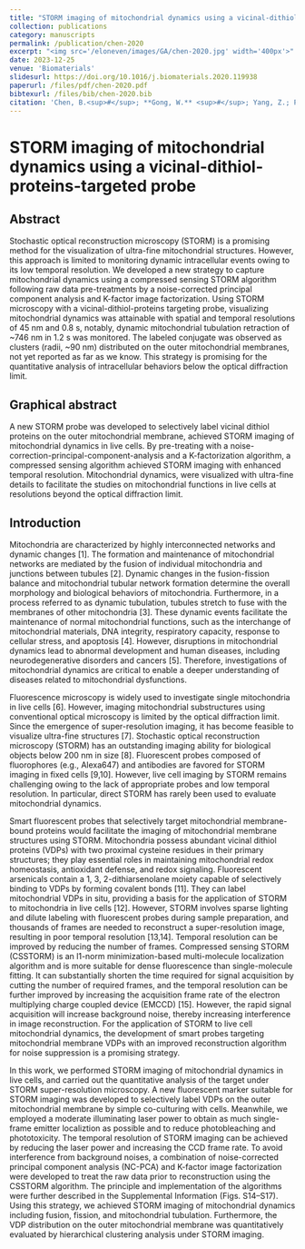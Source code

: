 ```yaml
---
title: "STORM imaging of mitochondrial dynamics using a vicinal-dithiol-proteins-targeted probe"
collection: publications
category: manuscripts
permalink: /publication/chen-2020
excerpt: "<img src='/eloneven/images/GA/chen-2020.jpg' width='400px'>"
date: 2023-12-25
venue: 'Biomaterials'
slidesurl: https://doi.org/10.1016/j.biomaterials.2020.119938
paperurl: /files/pdf/chen-2020.pdf
bibtexurl: /files/bib/chen-2020.bib
citation: 'Chen, B.<sup>#</sup>; **Gong, W.** <sup>#</sup>; Yang, Z.; Pan, W.; Verwilst, P.; Shin, J.; Yan, W.; Liu, L.; Qu, J.; Kim, J. S. STORM Imaging of Mitochondrial Dynamics Using a Vicinal-Dithiol-Proteins-Targeted Probe. _Biomaterials_ **2020**, _243_, 119938. https://doi.org/10.1016/j.biomaterials.2020.119938.'
---
```


# STORM imaging of mitochondrial dynamics using a vicinal-dithiol-proteins-targeted probe

## Abstract

Stochastic optical reconstruction microscopy (STORM) is a promising method for the visualization of ultra-fine mitochondrial structures. However, this approach is limited to monitoring dynamic intracellular events owing to its low temporal resolution. We developed a new strategy to capture mitochondrial dynamics using a compressed sensing STORM algorithm following raw data pre-treatments by a noise-corrected principal component analysis and K-factor image factorization. Using STORM microscopy with a vicinal-dithiol-proteins targeting probe, visualizing mitochondrial dynamics was attainable with spatial and temporal resolutions of 45 nm and 0.8 s, notably, dynamic mitochondrial tubulation retraction of ~746 nm in 1.2 s was monitored. The labeled conjugate was observed as clusters (radii, ~90 nm) distributed on the outer mitochondrial membranes, not yet reported as far as we know. This strategy is promising for the quantitative analysis of intracellular behaviors below the optical diffraction limit.

## Graphical abstract

A new STORM probe was developed to selectively label vicinal dithiol proteins on the outer mitochondrial membrane, achieved STORM imaging of mitochondrial dynamics in live cells. By pre-treating with a noise-correction-principal-component-analysis and a K-factorization algorithm, a compressed sensing algorithm achieved STORM imaging with enhanced temporal resolution. Mitochondrial dynamics, were visualized with ultra-fine details to facilitate the studies on mitochondrial functions in live cells at resolutions beyond the optical diffraction limit.

## Introduction

Mitochondria are characterized by highly interconnected networks and dynamic changes [1]. The formation and maintenance of mitochondrial networks are mediated by the fusion of individual mitochondria and junctions between tubules [2]. Dynamic changes in the fusion-fission balance and mitochondrial tubular network formation determine the overall morphology and biological behaviors of mitochondria. Furthermore, in a process referred to as dynamic tubulation, tubules stretch to fuse with the membranes of other mitochondria [3]. These dynamic events facilitate the maintenance of normal mitochondrial functions, such as the interchange of mitochondrial materials, DNA integrity, respiratory capacity, response to cellular stress, and apoptosis [4]. However, disruptions in mitochondrial dynamics lead to abnormal development and human diseases, including neurodegenerative disorders and cancers [5]. Therefore, investigations of mitochondrial dynamics are critical to enable a deeper understanding of diseases related to mitochondrial dysfunctions.

Fluorescence microscopy is widely used to investigate single mitochondria in live cells [6]. However, imaging mitochondrial substructures using conventional optical microscopy is limited by the optical diffraction limit. Since the emergence of super-resolution imaging, it has become feasible to visualize ultra-fine structures [7]. Stochastic optical reconstruction microscopy (STORM) has an outstanding imaging ability for biological objects below 200 nm in size [8]. Fluorescent probes composed of fluorophores (e.g., Alexa647) and antibodies are favored for STORM imaging in fixed cells [9,10]. However, live cell imaging by STORM remains challenging owing to the lack of appropriate probes and low temporal resolution. In particular, direct STORM has rarely been used to evaluate mitochondrial dynamics.

Smart fluorescent probes that selectively target mitochondrial membrane-bound proteins would facilitate the imaging of mitochondrial membrane structures using STORM. Mitochondria possess abundant vicinal dithiol proteins (VDPs) with two proximal cysteine residues in their primary structures; they play essential roles in maintaining mitochondrial redox homeostasis, antioxidant defense, and redox signaling. Fluorescent arsenicals contain a 1, 3, 2-dithiarsenolane moiety capable of selectively binding to VDPs by forming covalent bonds [11]. They can label mitochondrial VDPs in situ, providing a basis for the application of STORM to mitochondria in live cells [12]. However, STORM involves sparse lighting and dilute labeling with fluorescent probes during sample preparation, and thousands of frames are needed to reconstruct a super-resolution image, resulting in poor temporal resolution [13,14]. Temporal resolution can be improved by reducing the number of frames. Compressed sensing STORM (CSSTORM) is an l1-norm minimization-based multi-molecule localization algorithm and is more suitable for dense fluorescence than single-molecule fitting. It can substantially shorten the time required for signal acquisition by cutting the number of required frames, and the temporal resolution can be further improved by increasing the acquisition frame rate of the electron multiplying charge coupled device (EMCCD) [15]. However, the rapid signal acquisition will increase background noise, thereby increasing interference in image reconstruction. For the application of STORM to live cell mitochondrial dynamics, the development of smart probes targeting mitochondrial membrane VDPs with an improved reconstruction algorithm for noise suppression is a promising strategy.

In this work, we performed STORM imaging of mitochondrial dynamics in live cells, and carried out the quantitative analysis of the target under STORM super-resolution microscopy. A new fluorescent marker suitable for STORM imaging was developed to selectively label VDPs on the outer mitochondrial membrane by simple co-culturing with cells. Meanwhile, we employed a moderate illuminating laser power to obtain as much single-frame emitter localiztion as possible and to reduce photobleaching and phototoxicity. The temporal resolution of STORM imaging can be achieved by reducing the laser power and increasing the CCD frame rate. To avoid interference from background noises, a combination of noise-corrected principal component analysis (NC-PCA) and K-factor image factorization were developed to treat the raw data prior to reconstruction using the CSSTORM algorithm. The principle and implementation of the algorithms were further described in the Supplemental Information (Figs. S14–S17). Using this strategy, we achieved STORM imaging of mitochondrial dynamics including fusion, fission, and mitochondrial tubulation. Furthermore, the VDP distribution on the outer mitochondrial membrane was quantitatively evaluated by hierarchical clustering analysis under STORM imaging.

